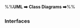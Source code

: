 <link rel="stylesheet" href="{{baseUrl}}/css/textbook.css">

<div class="website-content">

%%**UML :arrow_right: Class Diagrams :arrow_right:**%%

### Interfaces

<div id="main">

<include src="./what/embed.md" />

</div>
</div>

